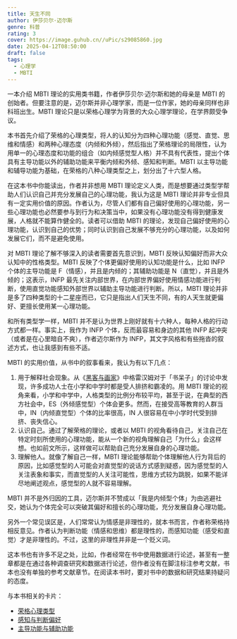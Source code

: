 ```yaml
---
title: 天生不同
author: 伊莎贝尔·迈尔斯
genre: 科普
rating: 3
cover: https://image.guhub.cn//uPic/s29085860.jpg
date: 2025-04-12T08:50:00
draft: false
tags:
  - 心理学
  - MBTI
---
```


一本介绍 MBTI 理论的实用类书籍，作者伊莎贝尔·迈尔斯和她的母亲是 MBTI 的创始者。但要注意的是，迈尔斯并非心理学家，而是一位作家，她的母亲同样也非科班出生。MBTI 理论只是以荣格心理学为背景的大众心理学理论，在学界颇受争议。

本书首先介绍了荣格的心理类型，将人的认知分为四种心理功能（感觉、直觉、思维和情感）和两种心理态度（内倾和外倾），然后指出了荣格理论的局限性，认为用单一的心理态度和功能的组合（如内倾感觉型人格）并不具有代表性，提出个体具有主导功能以外的辅助功能来平衡内倾和外倾、感知和判断。MBTI 以主导功能和辅导功能为基础，在荣格的八种心理类型之上，划分出了十六型人格。

在这本书中你能读出，作者并非想用 MBTI 理论定义人类，而是想要通过类型学帮助人们认识自己并充分发展自己的心理功能，我认为这是 MBTI 理论并非专业但具有一定实用价值的原因。作者认为，尽管人们都有自己偏好使用的心理功能，另一些心理功能也必然要参与到行为和决策当中，如果没有心理功能没有得到健康发展，人格就不能算作健全的。读者可以借助 MBTI 的理论，发现自己偏好使用的心理功能，认识到自己的优势；同时认识到自己发展不够充分的心理功能，以及如何发展它们，而不是避免使用。

对 MBTI 理论了解不够深入的读者需要首先意识到，MBTI 反映认知偏好而非大众认知中的性格类型。MBTI 反映了个体更偏好使用的认知功能是什么，比如 INFP 个体的主导功能是 F（情感），并且是内倾的；其辅助功能是 N（直觉），并且是外倾的；这表示，INFP 最先关注内部世界，在内部世界偏好使用情感功能进行判断，使用直觉功能感知外部世界以辅助主导功能进行判断。所以，MBTI 理论并非是多了四种类型的十二星座而已，它只是指出人们天生不同，有的人天生就更偏好、更擅长使用某一心理功能。

和所有类型学一样，MBTI 并不是认为世界上刚好就有十六种人，每种人格的行动方式都一样。事实上，我作为 INFP 个体，反而最容易和身边的其他 INFP 起冲突（或者是在心里暗自不爽），作者迈尔斯作为 INFP，其文字风格和有些拖沓的叙述方式，也让我感到有些不适。

MBTI 的实用价值，从书中的叙事看来，我认为有以下几点：

1. 用于解释社会现象。从《[黑客与画家](/library/黑客与画家/)》中格雷汉姆对于「书呆子」的讨论中发现，许多成功人士在小学和中学时都是受人排挤和霸凌的。用 MBTI 理论的视角来看，小学和中学中，人格类型的比例分布较平均，甚至于说，在典型的西方社会中，ES（外倾感觉型）个体会更多。然而，在接受高等教育的人群当中，IN（内倾直觉型）个体的比率很高，IN 人很容易在中小学时代受到排挤、丧失信心。
2. 认识自己。通过了解荣格的理论，或者以 MBTI 的视角看待自己，关注自己在特定时刻所使用的心理功能，能从一个新的视角理解自己「为什么」会这样想。也如前文所示，这样做可以帮助自己充分发展自身的心理功能。
3. 理解他人。就像了解自己一样，MBTI 理论能够帮助个体理解他人行为背后的原因，比如感觉型的人可能会对直觉型的说话方式感到疑惑，因为感觉型的人关注表象和事实，而直觉型的人关注可能性，思维方式较为跳脱，如果不能详尽地阐述观点，感觉型的人就不容易理解。

MBTI 并不是外归因的工具，迈尔斯并不赞成以「我是内倾型个体」为由逃避社交，她认为个体完全可以突破其偏好和擅长的心理功能，充分发展自身心理功能。

另外一个常见误区是，人们常常认为情感是非理性的，就本书而言，作者称荣格持相反意见。作者认为判断功能（情感和思维）都是理性的，而感知功能（感受和直觉）才是非理性的。不过，这里的非理性并非是一个贬义词。

这本书也有许多不足之处，比如，作者经常在书中使用数据进行论述，甚至有一整章都是在通过各种调查研究和数据进行论述，但作者没有在脚注标注参考文献，书本也没有单独的参考文献章节。在阅读本书时，要对书中的数据和研究结果持疑问的态度。

与本书相关的卡片：

- [荣格心理类型](/cards/荣格-心理类型/)
- [感知与判断偏好](/cards/感知与判断偏好/)
- [主导功能与辅助功能](/cards/主导功能与辅助功能/)
